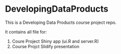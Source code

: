DevelopingDataProducts
======================

This is a Developing Data Products course project repo.

It contains all file for:  
1) Coure Project Shiny app (ui.R and server.R)  
2) Course Projct Slidify presentation 
